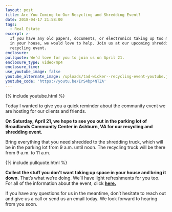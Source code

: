 ```yaml
---
layout: post
title: Are You Coming to Our Recycling and Shredding Event?
date: 2018-04-17 21:58:00
tags:
  - Real Estate
excerpt: >-
  If you have any old papers, documents, or electronics taking up too much space
  in your house, we would love to help. Join us at our upcoming shredding and
  recycling event.
enclosure:
pullquote: We’d love for you to join us on April 21.
enclosure_type: video/mp4
enclosure_time:
use_youtube_image: false
youtube_alternate_image: /uploads/tad-wicker--recycling-event-youtube.jpg
youtube_code: 'https://youtu.be/IrS4bp4NTZA'
---
```


{% include youtube.html %}

Today I wanted to give you a quick reminder about the community event we are hosting for our clients and friends. 

**On Saturday, April 21, we hope to see you out in the parking lot of Broadlands Community Center in Ashburn, VA for our recycling and shredding event.**

Bring everything that you need shredded to the shredding truck, which will be in the parking lot from 9 a.m. until noon. The recycling truck will be there from 9 a.m. to 11 a.m.

{% include pullquote.html %}

**Collect the stuff you don’t want taking up space in your house and bring it down.** That’s what we’re doing. We’ll have light refreshments for you too. For all of the information about the event, click **[here.](http://www.wickerhomesgroup.com/events)**

If you have any questions for us in the meantime, don’t hesitate to reach out and give us a call or send us an email today. We look forward to hearing from you soon.<br>